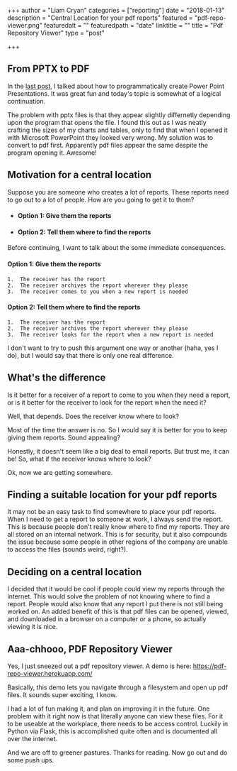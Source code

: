 +++
author = "Liam Cryan"
categories = ["reporting"]
date = "2018-01-13"
description = "Central Location for your pdf reports"
featured = "pdf-repo-viewer.png"
featuredalt = ""
featuredpath = "date"
linktitle = ""
title = "Pdf Repository Viewer"
type = "post"

+++

## From PPTX to PDF

In the [last post](/post/python-pptx/), I talked about how to programmatically create Power Point Presentations.  It
was great fun and today's topic is somewhat of a logical continuation.


The problem with pptx files is that they appear slightly differnetly depending upon the program that opens the file.  I
found this out as I was neatly crafting the sizes of my charts and tables, only to find that when I opened it with Microsoft
PowerPoint they looked very wrong.  My solution was to convert to pdf first.  Apparently pdf files appear the same despite the
program opening it.  Awesome!


## Motivation for a central location

Suppose you are someone who creates a lot of reports.  These reports need to go out to a lot of people.  How are you going
to get it to them?

* #### Option 1:  Give them the reports

* #### Option 2:  Tell them where to find the reports


Before continuing, I want to talk about the some immediate consequences.

#### Option 1:  Give them the reports

    1.  The receiver has the report
    2.  The receiver archives the report wherever they please
    3.  The receiver comes to you when a new report is needed

#### Option 2:  Tell them where to find the reports

    1.  The receiver has the report
    2.  The receiver archives the report wherever they please
    3.  The receiver looks for the report when a new report is needed

I don't want to try to push this argument one way or another (haha, yes I do), but I would say that there is only one real difference.


## What's the difference

Is it better for a receiver of a report to come to you when they need a report, or is it better for the receiver to look for the report when the need it?

Well, that depends.  Does the receiver know where to look?

Most of the time the answer is no.  So I would say it is better for you to keep giving them reports.  Sound appealing?

Honestly, it doesn't seem like a big deal to email reports.  But trust me, it can be!  So, what if the receiver knows where to look?  

Ok, now we are getting somewhere.


## Finding a suitable location for your pdf reports

It may not be an easy task to find somewhere to place your pdf reports.  When I need to get a report to someone at work, I always send the report.  This
is because people don't really know where to find my reports.  They are all stored on an internal network.  This is for security, but it also
compounds the issue because some people in other regions of the company are unable to access the files (sounds weird, right?).


## Deciding on a central location

I decided that it would be cool if people could view my reports through the internet.  This would solve the problem of not knowing where to find a report.  People
would also know that any report I put there is not still being worked on.  An added benefit of this is that pdf files can be opened, viewed, and downloaded in a browser on a computer or a phone, so actually viewing it is nice.


## Aaa-chhooo, PDF Repository Viewer

Yes, I just sneezed out a pdf repository viewer.  A demo is here:  https://pdf-repo-viewer.herokuapp.com/

Basically, this demo lets you navigate through a filesystem and open up pdf files.  It sounds super exciting, I know.  

I had a lot of fun making it, and plan on improving it in the future.  One problem with it right now is that literally anyone can view
these files.  For it to be useable at the workplace, there needs to be access control.  Luckily in Python via Flask, this is accomplished
quite often and is documented all over the internet.


And we are off to greener pastures.  Thanks for reading.  Now go out and do some push ups.
